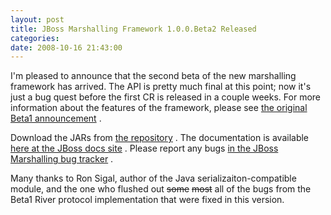 ```yaml
---
layout: post
title: JBoss Marshalling Framework 1.0.0.Beta2 Released
categories: 
date: 2008-10-16 21:43:00
---
```

 I'm pleased to announce that the second beta of the new marshalling framework has arrived. The API is pretty much final at this point; now it's just a bug quest before the first CR is released in a couple weeks. For more information about the features of the framework, please see [the original Beta1 announcement](http://dmlloyd.blogspot.com/2008/10/jboss-marshalling-framework-100beta1.html "") .

Download the JARs from [the repository](http://repository.jboss.org/jboss/marshalling/1.0.0.Beta2/ "") . The documentation is available [here at the JBoss docs site](http://docs.jboss.org/river/1.0.0.Beta2/api "") . Please report any bugs [in the JBoss Marshalling bug tracker](https://jira.jboss.org/jira/browse/JBMAR "") .

Many thanks to Ron Sigal, author of the Java serializaiton-compatible module, and the one who flushed out <strike>some</strike> <strike>most</strike> all of the bugs from the Beta1 River protocol implementation that were fixed in this version.